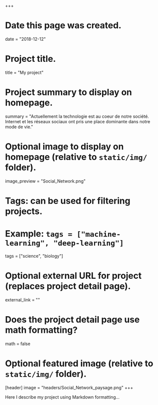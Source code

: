 +++
# Date this page was created.
date = "2018-12-12"

# Project title.
title = "My project"

# Project summary to display on homepage.
summary = "Actuellement la technologie est au coeur de notre société. Internet et les réseaux sociaux ont pris une place dominante dans notre mode de vie."

# Optional image to display on homepage (relative to `static/img/` folder).
image_preview = "Social_Network.png"

# Tags: can be used for filtering projects.
# Example: `tags = ["machine-learning", "deep-learning"]`
tags = ["science", "biology"]

# Optional external URL for project (replaces project detail page).
external_link = ""

# Does the project detail page use math formatting?
math = false

# Optional featured image (relative to `static/img/` folder).
[header]
image = "headers/Social_Network_paysage.png"
+++

Here I describe my project using Markdown formatting...
